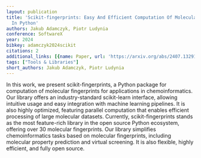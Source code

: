 ```yaml
---
layout: publication
title: 'Scikit-fingerprints: Easy And Efficient Computation Of Molecular Fingerprints
  In Python'
authors: Jakub Adamczyk, Piotr Ludynia
conference: SoftwareX
year: 2024
bibkey: adamczyk2024scikit
citations: 2
additional_links: [{name: Paper, url: 'https://arxiv.org/abs/2407.13291'}]
tags: ["Tools & Libraries"]
short_authors: Jakub Adamczyk, Piotr Ludynia
---
```

In this work, we present scikit-fingerprints, a Python package for
computation of molecular fingerprints for applications in chemoinformatics. Our
library offers an industry-standard scikit-learn interface, allowing intuitive
usage and easy integration with machine learning pipelines. It is also highly
optimized, featuring parallel computation that enables efficient processing of
large molecular datasets. Currently, scikit-fingerprints stands as the most
feature-rich library in the open source Python ecosystem, offering over 30
molecular fingerprints. Our library simplifies chemoinformatics tasks based on
molecular fingerprints, including molecular property prediction and virtual
screening. It is also flexible, highly efficient, and fully open source.